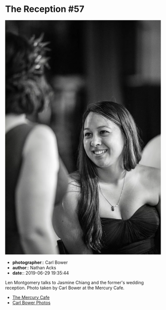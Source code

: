 # The Reception #57

![Len Montgomery talks to Jasmine Chiang](assets/2019-06-29-set-3-the-reception-57.webp)

* **photographer**:: Carl Bower  
* **author**:: Nathan Acks  
* **date**:: 2019-06-29 19:35:44

Len Montgomery talks to Jasmine Chiang and the former's wedding reception. Photo taken by Carl Bower at the Mercury Cafe.

* [The Mercury Cafe](http://mercurycafe.com)
* [Carl Bower Photos](https://carlbowerphotos.com)
